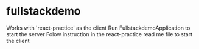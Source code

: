 # fullstackdemo
Works with 'react-practice' as the client
Run FullstackdemoApplication to start the server
Folow instruction in the react-practice read me file to start the client
 
